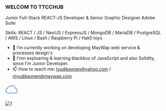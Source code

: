 ###  WELCOM TO TTCCHUB

Junior Full-Stack REACT-JS Developer & Senior Graphic Designer Adobe Suite 

Skills: REACT / JS / NextJS  / ExpressJS / MongoDB / MariaDB / PostgreSQL / AWS  / Linux  / Bash / Raspberry Pi / Hak5 toys 

- 🔭 I’m currently working on developing MayWap web service & processes design's 
- 🌱 I'mn exploaring & learning blackbox of JavaScript and also Solidity, since I'm Junior Developer.   
- 📫 How to reach me: lyudikaynen@yahoo.com  /  nlyudikaynen@maywap.com




[<img src='/iCloud.png' alt='website' height='40'>](https://theytheycallcall.tumblr.com/)  

![1](https://user-images.githubusercontent.com/79540594/214652998-066f2341-5b57-46b4-ad52-4c810717510a.jpg)
